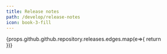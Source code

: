 ```yaml
---
title: Release notes
path: /develop/release-notes
icon: book-3-fill
---
```


<div className="releases">
{props.github.github.repository.releases.edges.map(e=>{
    return <div className="release" dangerouslySetInnerHTML={{__html:`${e.node.descriptionHTML.replace(/[\(\)]+/g,'')}`}} />
})}
</div>
